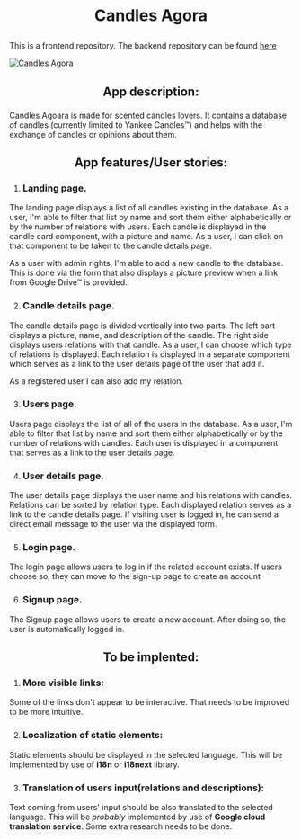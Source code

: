 
# <p align="center"> Candles Agora </p>
This is a frontend repository. The backend repository can be found [here](https://github.com/WojciechLisCode/candles-agora-backend)


![Candles Agora](https://github.com/WojciechLisCode/candles-agora-frontend/blob/development/Peek%202021-06-28%2008-39.gif)

## <p align="center"> App description: </p>

Candles Agoara is made for scented candles lovers. It contains a database of candles (currently limited to Yankee Candles™) and helps with the exchange of candles or opinions about them.

## <p align="center"> App features/User stories: </p>

1. ### Landing page.
<p>The landing page displays a list of all candles existing in the database. As a user, I'm able to filter that list by name and sort them either alphabetically or by the number of relations with users. Each candle is displayed in the candle card component, with a picture and name. As a user, I can click on that component to be taken to the candle details page.</p> 
<p>As a user with admin rights, I'm able to add a new candle to the database. This is done via the form that also displays a picture preview when a link from Google Drive™ is provided.</p>

2. ### Candle details page.

<p>The candle details page is divided vertically into two parts. The left part displays a picture, name, and description of the candle. The right side displays users relations with that candle. As a user, I can choose which type of relations is displayed. Each relation is displayed in a separate component which serves as a link to the user details page of the user that add it. </p>
<p>As a registered user I can also add my relation.</p>

3. ### Users page.

<p>Users page displays the list of all of the users in the database. As a user, I'm able to filter that list by name and sort them either alphabetically or by the number of relations with candles. Each user is displayed in a component that serves as a link to the user details page.</p>

4. ### User details page.

<p>The user details page displays the user name and his relations with candles. Relations can be sorted by relation type. Each displayed relation serves as a link to the candle details page. If visiting user is logged in, he can send a direct email message to the user via the displayed form.</p>

5. ### Login page.

<p>The login page allows users to log in if the related account exists. If users choose so, they can move to the sign-up page to create an account</p>

6. ### Signup page.

<p>The Signup page allows users to create a new account. After doing so, the user is automatically logged in. </p>

## <p align="center"> To be implented: </p>

1. ### More visible links:

<p>Some of the links don't appear to be interactive. That needs to be improved to be more intuitive.</p>

2. ### Localization of static elements:

<p>Static elements should be displayed in the selected language. This will be implemented by use of <b>i18n</b> or <b>i18next</b> library.</p>

3. ### Translation of users input(relations and descriptions):

<p>Text coming from users' input should be also translated to the selected language. This will be <i>probably</i> implemented by use of <b>Google cloud translation service</b>. Some extra research needs to be done.</p>
